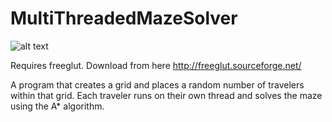 # MultiThreadedMazeSolver

![alt text](https://github.com/jsngwd/MultiThreadedMazeSolver/blob/master/maze.JPG?raw=true)

Requires freeglut.  Download from here http://freeglut.sourceforge.net/

A program that creates a grid and places a random number of travelers within that grid.  Each traveler runs on their own thread and solves the maze using the A* algorithm.

